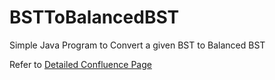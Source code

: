 # BSTToBalancedBST
Simple Java Program to Convert a given BST to Balanced BST

Refer to [Detailed Confluence Page](https://mayankmadhav.atlassian.net/wiki/spaces/DATASTRUCT/pages/294913/Binary+Search+Tree)
